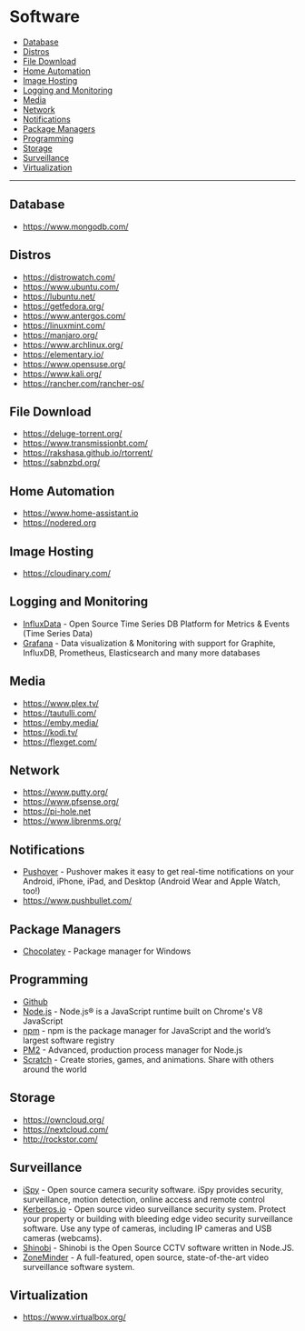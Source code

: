 # Software

 - [Database](#database)
 - [Distros](#distros)
 - [File Download](#file-download)
 - [Home Automation](#home-automation)
 - [Image Hosting](#image-hosting)
 - [Logging and Monitoring](#logging-and-monitoring)
 - [Media](#media)
 - [Network](#network)
 - [Notifications](#notifications)
 - [Package Managers](#package-managers)
 - [Programming](#programming)
 - [Storage](#storage)
 - [Surveillance](#surveillance)
 - [Virtualization](#virtualization)

---

## Database
 - https://www.mongodb.com/

## Distros
 - https://distrowatch.com/
 - https://www.ubuntu.com/
 - https://lubuntu.net/
 - https://getfedora.org/
 - https://www.antergos.com/
 - https://linuxmint.com/
 - https://manjaro.org/
 - https://www.archlinux.org/
 - https://elementary.io/
 - https://www.opensuse.org/
 - https://www.kali.org/
 - https://rancher.com/rancher-os/ 
 
## File Download
 - https://deluge-torrent.org/
 - https://www.transmissionbt.com/
 - https://rakshasa.github.io/rtorrent/
 - https://sabnzbd.org/ 

## Home Automation
 - https://www.home-assistant.io
 - https://nodered.org 
 
## Image Hosting
 - https://cloudinary.com/ 
 
## Logging and Monitoring
 - [InfluxData](https://www.influxdata.com/) - Open Source Time Series DB Platform for Metrics & Events (Time Series Data)
 - [Grafana](https://grafana.com/) - Data visualization & Monitoring with support for Graphite, InfluxDB, Prometheus, Elasticsearch and many more databases



 ## Media
 - https://www.plex.tv/
 - https://tautulli.com/
 - https://emby.media/
 - https://kodi.tv/
 - https://flexget.com/

## Network
 - https://www.putty.org/
 - https://www.pfsense.org/
 - https://pi-hole.net
 - https://www.librenms.org/

## Notifications
 - [Pushover](https://pushover.net/) - Pushover makes it easy to get real-time notifications on your Android, iPhone, iPad, and Desktop (Android Wear and Apple Watch, too!)
 - https://www.pushbullet.com/
 
## Package Managers
 - [Chocolatey](https://chocolatey.org/) - Package manager for Windows

## Programming
 - [Github](https://github.com/)
 - [Node.js](https://nodejs.org/en/) - Node.js® is a JavaScript runtime built on Chrome's V8 JavaScript
 - [npm](https://www.npmjs.com/) - npm is the package manager for JavaScript and the world’s largest software registry
 - [PM2](http://pm2.keymetrics.io/) - Advanced, production process manager for Node.js
 - [Scratch](https://scratch.mit.edu/) - Create stories, games, and animations. Share with others around the world

## Storage
 - https://owncloud.org/
 - https://nextcloud.com/
 - http://rockstor.com/

## Surveillance
 - [iSpy](https://www.ispyconnect.com/) - Open source camera security software. iSpy provides security, surveillance, motion detection, online access and remote control
 - [Kerberos.io](https://www.kerberos.io/) - Open source video surveillance security system. Protect your property or building with bleeding edge video security surveillance software. Use any type of cameras, including IP cameras and USB cameras (webcams).
 - [Shinobi](https://shinobi.video/) - Shinobi is the Open Source CCTV software written in Node.JS. 
 - [ZoneMinder](https://zoneminder.com/) - A full-featured, open source, state-of-the-art video surveillance software system.

## Virtualization
 - https://www.virtualbox.org/ 
